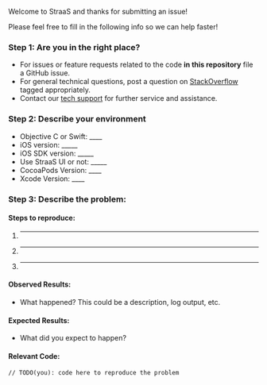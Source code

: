 Welcome to StraaS and thanks for submitting an issue!

Please feel free to fill in the following info so we can help faster!

### Step 1: Are you in the right place?

  * For issues or feature requests related to the code **in this repository** file a GitHub issue.
  * For general technical questions, post a question on [StackOverflow](http://stackoverflow.com/) tagged appropriately.
  * Contact our [tech support](https://straas.io/contact/) for further service and assistance.

### Step 2: Describe your environment

  * Objective C or Swift: ____
  * iOS version: _____
  * iOS SDK version: _____
  * Use StraaS UI or not: _____
  * CocoaPods Version: ____
  * Xcode Version: ____
  
  
### Step 3: Describe the problem:

#### Steps to reproduce:

  1. _____
  2. _____
  3. _____
  
#### Observed Results:

  * What happened?  This could be a description, log output, etc.
  
#### Expected Results:

  * What did you expect to happen?
  
#### Relevant Code:

  ```
  // TODO(you): code here to reproduce the problem
  ```
